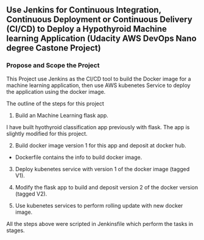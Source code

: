 ## Use Jenkins for Continuous Integration, Continuous Deployment or Continuous Delivery (CI/CD) to Deploy a Hypothyroid Machine learning Application (Udacity AWS DevOps Nano degree Castone Project)

### Propose and Scope the Project

This Project use Jenkins as the CI/CD tool to build the Docker image for a machine learning application, then use AWS kubenetes Service to deploy the application using the docker image.

The outline of the steps for this project

1. Build an Machine Learning flask app.  

I have built hyothyroid classification app previously with flask.  The app is slightly modified for this project.

2. Build docker image version 1 for this app and deposit at docker hub.  

* Dockerfile contains the info to build docker image.

3. Deploy kubenetes service with version 1 of the docker image (tagged V1). 

4. Modify the flask app to build and deposit version 2 of the docker version (tagged V2). 

5. Use kubenetes services to perform rolling update with new docker image. 

All the steps above were scripted in Jenkinsfile which perform the tasks in stages.  



